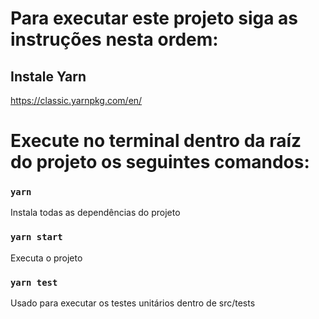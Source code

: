 # Para executar este projeto siga as instruções nesta ordem:

## Instale Yarn

https://classic.yarnpkg.com/en/

# Execute no terminal dentro da raíz do projeto os seguintes comandos:

### `yarn`

Instala todas as dependências do projeto

### `yarn start`

Executa o projeto

### `yarn test`

Usado para executar os testes unitários dentro de src/tests